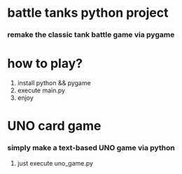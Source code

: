# battle tanks python project 
### remake the classic tank battle game via pygame  
# how to play?  
1. install python && pygame  
2. execute main.py
3. enjoy
  
# UNO card game
### simply make a text-based UNO game via python
1. just execute uno_game.py
